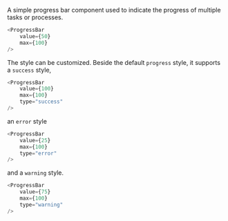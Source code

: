 A simple progress bar component used to indicate the progress of multiple tasks or processes.

```javascript
<ProgressBar
    value={50}
    max={100}
/>
```

The style can be customized.
Beside the default `progress` style, it supports a `success` style,

```javascript
<ProgressBar
    value={100}
    max={100}
    type="success"
/>
```

an `error` style

```javascript
<ProgressBar
    value={25}
    max={100}
    type="error"
/>
```

and a `warning` style.

```javascript
<ProgressBar
    value={75}
    max={100}
    type="warning"
/>
```
